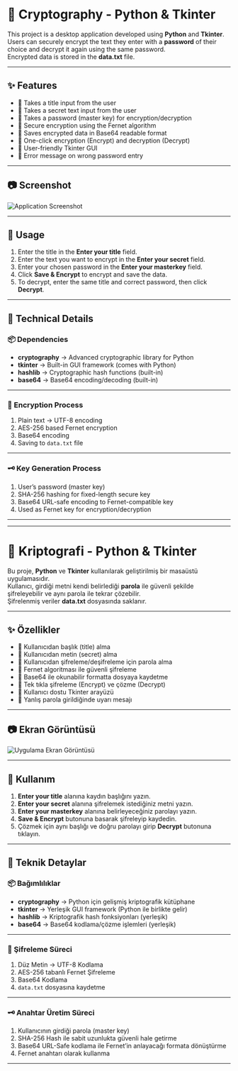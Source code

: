 # 🔐 Cryptography - Python & Tkinter

This project is a desktop application developed using **Python** and **Tkinter**.  
Users can securely encrypt the text they enter with a **password** of their choice and decrypt it again using the same password.  
Encrypted data is stored in the **data.txt** file.

---

## ✨ Features
- 📌 Takes a title input from the user  
- 📌 Takes a secret text input from the user  
- 📌 Takes a password (master key) for encryption/decryption  
- 📌 Secure encryption using the Fernet algorithm  
- 📌 Saves encrypted data in Base64 readable format  
- 📌 One-click encryption (Encrypt) and decryption (Decrypt)  
- 📌 User-friendly Tkinter GUI  
- 📌 Error message on wrong password entry  

---

## 📷 Screenshot
![Application Screenshot](ekran.png)

---

## 🔑 Usage
1. Enter the title in the **Enter your title** field.  
2. Enter the text you want to encrypt in the **Enter your secret** field.  
3. Enter your chosen password in the **Enter your masterkey** field.  
4. Click **Save & Encrypt** to encrypt and save the data.  
5. To decrypt, enter the same title and correct password, then click **Decrypt**.

---

## 🔧 Technical Details

### 📦 Dependencies
- **cryptography** → Advanced cryptographic library for Python  
- **tkinter** → Built-in GUI framework (comes with Python)  
- **hashlib** → Cryptographic hash functions (built-in)  
- **base64** → Base64 encoding/decoding (built-in)  

---

### 🔐 Encryption Process
1. Plain text → UTF-8 encoding  
2. AES-256 based Fernet encryption  
3. Base64 encoding  
4. Saving to `data.txt` file  

---

### 🗝️ Key Generation Process
1. User’s password (master key)  
2. SHA-256 hashing for fixed-length secure key  
3. Base64 URL-safe encoding to Fernet-compatible key  
4. Used as Fernet key for encryption/decryption  

---

---

# 🔐 Kriptografi - Python & Tkinter

Bu proje, **Python** ve **Tkinter** kullanılarak geliştirilmiş bir masaüstü uygulamasıdır.  
Kullanıcı, girdiği metni kendi belirlediği **parola** ile güvenli şekilde şifreleyebilir ve aynı parola ile tekrar çözebilir.  
Şifrelenmiş veriler **data.txt** dosyasında saklanır.

---

## ✨ Özellikler
- 📌 Kullanıcıdan başlık (title) alma  
- 📌 Kullanıcıdan metin (secret) alma  
- 📌 Kullanıcıdan şifreleme/deşifreleme için parola alma  
- 📌 Fernet algoritması ile güvenli şifreleme  
- 📌 Base64 ile okunabilir formatta dosyaya kaydetme  
- 📌 Tek tıkla şifreleme (Encrypt) ve çözme (Decrypt)  
- 📌 Kullanıcı dostu Tkinter arayüzü  
- 📌 Yanlış parola girildiğinde uyarı mesajı  

---

## 📷 Ekran Görüntüsü
![Uygulama Ekran Görüntüsü](ekran.png)

---

## 🔑 Kullanım
1. **Enter your title** alanına kaydın başlığını yazın.  
2. **Enter your secret** alanına şifrelemek istediğiniz metni yazın.  
3. **Enter your masterkey** alanına belirleyeceğiniz parolayı yazın.  
4. **Save & Encrypt** butonuna basarak şifreleyip kaydedin.  
5. Çözmek için aynı başlığı ve doğru parolayı girip **Decrypt** butonuna tıklayın.

---

## 🔧 Teknik Detaylar

### 📦 Bağımlılıklar
- **cryptography** → Python için gelişmiş kriptografik kütüphane  
- **tkinter** → Yerleşik GUI framework (Python ile birlikte gelir)  
- **hashlib** → Kriptografik hash fonksiyonları (yerleşik)  
- **base64** → Base64 kodlama/çözme işlemleri (yerleşik)  

---

### 🔐 Şifreleme Süreci
1. Düz Metin → UTF-8 Kodlama  
2. AES-256 tabanlı Fernet Şifreleme  
3. Base64 Kodlama  
4. `data.txt` dosyasına kaydetme  

---

### 🗝️ Anahtar Üretim Süreci
1. Kullanıcının girdiği parola (master key)  
2. SHA-256 Hash ile sabit uzunlukta güvenli hale getirme  
3. Base64 URL-Safe kodlama ile Fernet’in anlayacağı formata dönüştürme  
4. Fernet anahtarı olarak kullanma  

---
